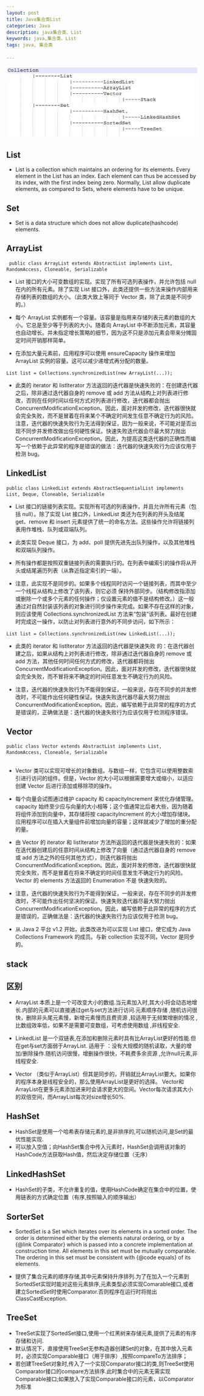 ```yaml
---
layout: post
title: Java集合类List
categories: Java
description: java集合类、List
keywords: java,集合类、List
tags: java, 集合类

---
```


![list_al](/assets/images/list_all.png)


## List
* List is a collection which maintains an ordering for its elements. Every
  element in the List has an index. Each element can thus be accessed by its
 index, with the first index being zero. Normally, List allow duplicate
  elements, as compared to Sets, where elements have to be unique.
 
## Set 
* Set is a data structure which does not allow duplicate(hashcode) elements.


## ArrayList
```
 public class ArrayList extends AbstractList implements List, RandomAccess, Cloneable, Serializable
```
- List 接口的大小可变数组的实现。实现了所有可选列表操作，并允许包括 null 在内的所有元素。除了实现 List 接口外，此类还提供一些方法来操作内部用来存储列表的数组的大小。（此类大致上等同于 Vector 类，除了此类是不同步的。）

- 每个 ArrayList 实例都有一个容量。该容量是指用来存储列表元素的数组的大小。它总是至少等于列表的大小。随着向 ArrayList 中不断添加元素，其容量也自动增长。并未指定增长策略的细节，因为这不只是添加元素会带来分摊固定时间开销那样简单。

- 在添加大量元素前，应用程序可以使用 ensureCapacity 操作来增加 ArrayList 实例的容量。这可以减少递增式再分配的数量。

```
List list = Collections.synchronizedList(new ArrayList(...)); 

```
- 此类的 iterator 和 listIterator 方法返回的迭代器是快速失败的：在创建迭代器之后，除非通过迭代器自身的 remove 或 add 方法从结构上对列表进行修改，否则在任何时间以任何方式对列表进行修改，迭代器都会抛出 ConcurrentModificationException。因此，面对并发的修改，迭代器很快就会完全失败，而不是冒着在将来某个不确定时间发生任意不确定行为的风险。 注意，迭代器的快速失败行为无法得到保证，因为一般来说，不可能对是否出现不同步并发修改做出任何硬性保证。快速失败迭代器会尽最大努力抛出 ConcurrentModificationException。因此，为提高这类迭代器的正确性而编写一个依赖于此异常的程序是错误的做法：迭代器的快速失败行为应该仅用于检测 bug。


## LinkedList


```
public class LinkedList extends AbstractSequentialList implements List, Deque, Cloneable, Serializable
```
- List 接口的链接列表实现。实现所有可选的列表操作，并且允许所有元素（包括 null）。除了实现 List 接口外，LinkedList 类还为在列表的开头及结尾 get、remove 和 insert 元素提供了统一的命名方法。这些操作允许将链接列表用作堆栈、队列或双端队列。

- 此类实现 Deque 接口，为 add、poll 提供先进先出队列操作，以及其他堆栈和双端队列操作。

- 所有操作都是按照双重链接列表的需要执行的。在列表中编索引的操作将从开头或结尾遍历列表（从靠近指定索引的一端）。

- 注意，此实现不是同步的。如果多个线程同时访问一个链接列表，而其中至少一个线程从结构上修改了该列表，则它必须 保持外部同步。（结构修改指添加或删除一个或多个元素的任何操作；仅设置元素的值不是结构修改。）这一般通过对自然封装该列表的对象进行同步操作来完成。如果不存在这样的对象，则应该使用 Collections.synchronizedList 方法来“包装”该列表。最好在创建时完成这一操作，以防止对列表进行意外的不同步访问，如下所示：


```
List list = Collections.synchronizedList(new LinkedList(...));
```


- 此类的 iterator 和 listIterator 方法返回的迭代器是快速失败 的：在迭代器创建之后，如果从结构上对列表进行修改，除非通过迭代器自身的 remove 或 add 方法，其他任何时间任何方式的修改，迭代器都将抛出 ConcurrentModificationException。因此，面对并发的修改，迭代器很快就会完全失败，而不冒将来不确定的时间任意发生不确定行为的风险。

- 注意，迭代器的快速失败行为不能得到保证，一般来说，存在不同步的并发修改时，不可能作出任何硬性保证。快速失败迭代器尽最大努力抛出 ConcurrentModificationException。因此，编写依赖于此异常的程序的方式是错误的，正确做法是：迭代器的快速失败行为应该仅用于检测程序错误。


## Vector

```
public class Vector extends AbstractList implements List, RandomAccess, Cloneable, Serializable


```
- Vector 类可以实现可增长的对象数组。与数组一样，它包含可以使用整数索引进行访问的组件。但是，Vector 的大小可以根据需要增大或缩小，以适应创建 Vector 后进行添加或移除项的操作。

- 每个向量会试图通过维护 capacity 和 capacityIncrement 来优化存储管理。capacity 始终至少应与向量的大小相等；这个值通常比后者大些，因为随着将组件添加到向量中，其存储将按 capacityIncrement 的大小增加存储块。应用程序可以在插入大量组件前增加向量的容量；这样就减少了增加的重分配的量。

- 由 Vector 的 iterator 和 listIterator 方法所返回的迭代器是快速失败的：如果在迭代器创建后的任意时间从结构上修改了向量（通过迭代器自身的 remove 或 add 方法之外的任何其他方式），则迭代器将抛出 ConcurrentModificationException。因此，面对并发的修改，迭代器很快就完全失败，而不是冒着在将来不确定的时间任意发生不确定行为的风险。Vector 的 elements 方法返回的 Enumeration 不是 快速失败的。

- 注意，迭代器的快速失败行为不能得到保证，一般来说，存在不同步的并发修改时，不可能作出任何坚决的保证。快速失败迭代器尽最大努力抛出 ConcurrentModificationException。因此，编写依赖于此异常的程序的方式是错误的，正确做法是：迭代器的快速失败行为应该仅用于检测 bug。

- 从 Java 2 平台 v1.2 开始，此类改进为可以实现 List 接口，使它成为 Java Collections Framework 的成员。与新 collection 实现不同，Vector 是同步的。

## stack

## 区别
* ArrayList 本质上是一个可改变大小的数组.当元素加入时,其大小将会动态地增长.内部的元素可以直接通过get与set方法进行访问.元素顺序存储 ,随机访问很快，删除非头尾元素慢，新增元素慢而且费资源 ,较适用于无频繁增删的情况 ,比数组效率低，如果不是需要可变数组，可考虑使用数组 ,非线程安全.

* LinkedList 是一个双链表,在添加和删除元素时具有比ArrayList更好的性能.但在get与set方面弱于ArrayList. 适用于 ：没有大规模的随机读取，大量的增加/删除操作.随机访问很慢，增删操作很快，不耗费多余资源 ,允许null元素,非线程安全.

* Vector （类似于ArrayList）但其是同步的，开销就比ArrayList要大。如果你的程序本身是线程安全的，那么使用ArrayList是更好的选择。 Vector和ArrayList在更多元素添加进来时会请求更大的空间。Vector每次请求其大小的双倍空间，而ArrayList每次对size增长50%.

## HashSet

- HashSet是使用一个哈希表存储元素的,是非排序的,可以随机访问,是Set的最优性能实现.
- 可以放入空值；向HashSet集合中传入元素时，HashSet会调用该对象的HashCode方法获取Hash值，然后决定存储位置（无序）

## LinkedHashSet
- HashSet的子类，不允许重复的值，使用HashCode确定在集合中的位置，使用链表的方式确定位置（有序,按照输入的顺序输出）

## SorterSet
- SortedSet is a Set which iterates over its elements in a sorted order. The
  order is determined either by the elements natural ordering, or by a
  {@link Comparator} which is passed into a concrete implementation at
 construction time. All elements in this set must be mutually comparable. The
  ordering in this set must be consistent with {@code equals} of its elements.
 
- 提供了集合元素的顺序存储,其中元素保持升序排列.为了在加入一个元素到SortedSet实现时能对这些元素排序,元素类型必须实现Comarable接口,或者建立SortedSet时使用Comparator.否则程序在运行时将抛出ClassCastException.


## TreeSet
- TreeSet实现了SortedSet接口,使用一个红黑树来存储元素,提供了元素的有序存储和访问.
- 默认情况下，直接使用TreeSet无参构造器创建Set的对象，在其中放入元素时，必须实现Comparable接口（用于排序）,按照compareTo方法排序；
- 若创建TreeSet对象时,传入了一个实现Comparator接口的类,则TreeSet使用Comparator接口的compare方法排序.此时集合中的元素无需实现Comparable接口;如果放入了实现Comparable接口的元素，以Comparator为标准 



